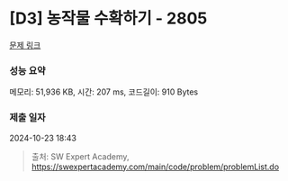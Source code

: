 # [D3] 농작물 수확하기 - 2805 

[문제 링크](https://swexpertacademy.com/main/code/problem/problemDetail.do?contestProbId=AV7GLXqKAWYDFAXB) 

### 성능 요약

메모리: 51,936 KB, 시간: 207 ms, 코드길이: 910 Bytes

### 제출 일자

2024-10-23 18:43



> 출처: SW Expert Academy, https://swexpertacademy.com/main/code/problem/problemList.do